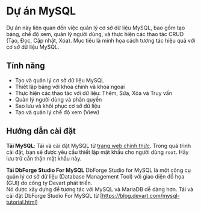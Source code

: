 # Dự án MySQL

Dự án này liên quan đến việc quản lý cơ sở dữ liệu MySQL, bao gồm tạo bảng, chế độ xem, quản lý người dùng, và thực hiện các thao tác CRUD (Tạo, Đọc, Cập nhật, Xóa).
Mục tiêu là minh họa cách tương tác hiệu quả với cơ sở dữ liệu MySQL.

## Tính năng

- Tạo và quản lý cơ sở dữ liệu MySQL
- Thiết lập bảng với khóa chính và khóa ngoại
- Thực hiện các thao tác với dữ liệu: Thêm, Sửa, Xóa và Truy vấn
- Quản lý người dùng và phân quyền
- Sao lưu và khôi phục cơ sở dữ liệu
- Tạo và quản lý chế độ xem (View)

## Hướng dẫn cài đặt

 **Tải MySQL**:
  Tải và cài đặt MySQL từ [trang web chính thức](https://dev.mysql.com/downloads/).
  Trong quá trình cài đặt, bạn sẽ được yêu cầu thiết lập mật khẩu cho người dùng `root`. 
  Hãy lưu trữ cẩn thận mật khẩu này.
  
 **Tải DbForge Studio For MySQL**
  DbForge Studio for MySQL là một công cụ quản lý cơ sở dữ liệu (Database Management Tool) với giao diện đồ họa (GUI) do công ty Devart phát triển. \
  Nó được xây dựng để tương tác với MySQL và MariaDB dễ dàng hơn.
  Tải và cài đặt DbForge Studio For MySQL từ [https://blog.devart.com/mysql-tutorial.html]
 
